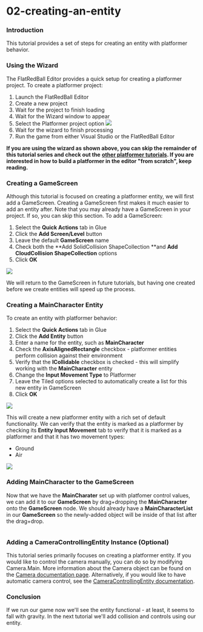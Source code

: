 # 02-creating-an-entity

### Introduction

This tutorial provides a set of steps for creating an entity with platformer behavior.

### Using the Wizard

The FlatRedBall Editor provides a quick setup for creating a platformer project. To create a platformer project:

1. Launch the FlatRedBall Editor
2. Create a new project
3. Wait for the project to finish loading
4. Wait for the Wizard window to appear
5. Select the Platformer project option ![](../../../media/2022-10-img\_634748f242105.png)
6. Wait for the wizard to finish processing
7. Run the game from either Visual Studio or the FlatRedBall Editor

**If you are using the wizard as shown above, you can skip the remainder of this tutorial series and check out the** [**other platformer tutorials**](../../../documentation/tutorials.md)**. If you are interested in how to build a platformer in the editor "from scratch", keep reading.**

### Creating a GameScreen

Although this tutorial is focused on creating a platformer entity, we will first add a GameScreen. Creating a GameScreen first makes it much easier to add an entity after. Note that you may already have a GameScreen in your project. If so, you can skip this section. To add a GameScreen:

1. Select the **Quick Actions** tab in Glue
2. Click the **Add Screen/Level** button
3. Leave the default **GameScreen** name
4. Check both the \*\*Add SolidCollision ShapeCollection \*\*and **Add CloudCollision ShapeCollection** options
5. Click **OK**

![](../../../media/2021-02-img\_6031e691c6b63.png)

We will return to the GameScreen in future tutorials, but having one created before we create entities will speed up the process.

### Creating a MainCharacter Entity

To create an entity with platformer behavior:

1. Select the **Quick Actions** tab in Glue
2. Click the **Add Entity** button
3. Enter a name for the entity, such as **MainCharacter**
4. Check the **AxisAlignedRectangle** checkbox - platformer entities perform collision against their environment
5. Verify that the **ICollidable** checkbox is checked - this will simplify working with the **MainCharacter** entity
6. Change the **Input Movement Type** to Platformer
7. Leave the Tiled options selected to automatically create a list for this new entity in GameScreen
8. Click **OK**

![](../../../media/2021-02-img\_6031e7e167807.png)

This will create a new platformer entity with a rich set of default functionality. We can verify that the entity is marked as a platformer by checking its **Entity Input Movement** tab to verify that it is marked as a platformer and that it has two movement types:

* Ground
* Air

![](../../../media/2021-02-img\_6031e8c27e4d7.png)

### Adding MainCharacter to the GameScreen

Now that we have the **MainCharater** set up with platfomer control values, we can add it to our **GameScreen** by drag+dropping the **MainCharacter** onto the **GameScreen** node. We should already have a **MainCharacterList** in our **GameScreen** so the newly-added object will be inside of that list after the drag+drop.



<figure><img src="../../../media/2018-01-2021\_February\_20\_220001.gif" alt=""><figcaption></figcaption></figure>



### Adding a CameraControllingEntity Instance (Optional)

This tutorial series primarily focuses on creating a platformer entity. If you would like to control the camera manually, you can do so by modifying Camera.Main. More information about the Camera object can be found on the [Camera documentation page](../../../documentation/api/flatredball/camera.md). Alternatively, if you would like to have automatic camera control, see the [CameraControllingEntity documentation](../../../api/flatredball/entities/cameracontrollingentity.md). &#x20;

### Conclusion

If we run our game now we'll see the entity functional - at least, it seems to fall with gravity. In the next tutorial we'll add collision and controls using our entity.
